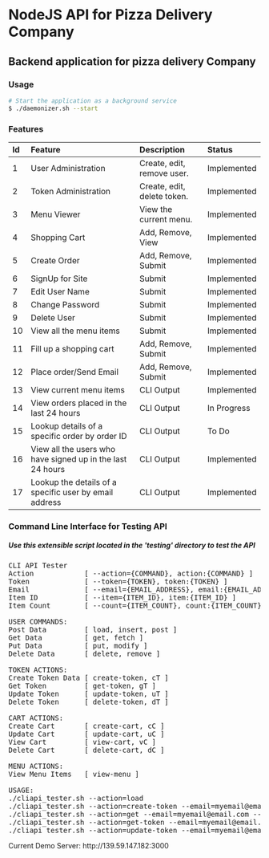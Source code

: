 # NodeJS API for Pizza Delivery Company
## Backend application for pizza delivery Company

### Usage

``` sh
# Start the application as a background service
$ ./daemonizer.sh --start
```





### Features

| Id  | Feature                                                   | Description                 | Status      |
| :-  | :-----------------------                                  | :-------------------------- | :---------- |
| 1   | User Administration                                       | Create, edit, remove user.  | Implemented |
| 2   | Token Administration                                      | Create, edit, delete token. | Implemented |
| 3   | Menu Viewer                                               | View the current menu.      | Implemented |
| 4   | Shopping Cart                                             | Add, Remove, View           | Implemented |
| 5   | Create Order                                              | Add, Remove, Submit         | Implemented |
| 6   | SignUp for Site                                           | Submit                      | Implemented |
| 7   | Edit User Name                                            | Submit                      | Implemented |
| 8   | Change Password                                           | Submit                      | Implemented |
| 9   | Delete User                                               | Submit                      | Implemented |
| 10  | View all the menu items                                   | Submit                      | Implemented |
| 11  | Fill up a shopping cart                                   | Add, Remove, Submit         | Implemented |
| 12  | Place order/Send Email                                    | Add, Remove, Submit         | Implemented |
| 13  | View current menu items                                   | CLI Output                  | Implemented |
| 14  | View orders placed in the last 24 hours                   | CLI Output                  | In Progress |
| 15  | Lookup details of a specific order by order ID            | CLI Output                  | To Do       |
| 16  | View all the users who have signed up in the last 24 hours| CLI Output                  | Implemented |
| 17  | Lookup the details of a specific user by email address    | CLI Output                  | Implemented |





### Command Line Interface for Testing API

<h5>Use this extensible script located in the 'testing' directory to test the API</h5>

<pre>
CLI API Tester
Action            [ --action={COMMAND}, action:{COMMAND} ]
Token             [ --token={TOKEN}, token:{TOKEN} ]
Email             [ --email={EMAIL_ADDRESS}, email:{EMAIL_ADDRESS} ]
Item ID           [ --item={ITEM_ID}, item:{ITEM_ID} ]
Item Count        [ --count={ITEM_COUNT}, count:{ITEM_COUNT} ]

USER COMMANDS:
Post Data         [ load, insert, post ]
Get Data          [ get, fetch ]
Put Data          [ put, modify ]
Delete Data       [ delete, remove ]

TOKEN ACTIONS:
Create Token Data [ create-token, cT ]
Get Token         [ get-token, gT ]
Update Token      [ update-token, uT ]
Delete Token      [ delete-token, dT ]

CART ACTIONS:
Create Cart       [ create-cart, cC ]
Update Cart       [ update-cart, uC ]
View Cart         [ view-cart, vC ]
Delete Cart       [ delete-cart, dC ]

MENU ACTIONS:
View Menu Items   [ view-menu ]

USAGE:
./cliapi_tester.sh --action=load
./cliapi_tester.sh --action=create-token --email=myemail@email.com
./cliapi_tester.sh --action=get --email=myemail@email.com --token=9zy66v8ktl40fe7qv5f
./cliapi_tester.sh --action=get-token --email=myemail@email.com --token=9zy66v8ktl40fe7qv5f
./cliapi_tester.sh --action=update-token --email=myemail@email.com --token=9zy66v8ktl40fe7qv5f
</pre>


<p>
Current Demo Server: http://139.59.147.182:3000
</p>
